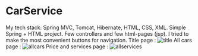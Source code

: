# CarService
My tech stack: Spring MVC, Tomcat, Hibernate, HTML, CSS, XML.
Simple Spring + HTML project. Few controllers and few html-pages (jsp).
I tried to make the most convenient buttons for navigation.
Title page :
![title](https://user-images.githubusercontent.com/97405800/167515564-198eb2e8-a301-4fad-b14a-20fad206b780.jpg)
All cars page :
![allcars](https://user-images.githubusercontent.com/97405800/167515608-455ef26d-8b29-427e-8e70-7dbcdd370602.jpg)
Price and services page :
![allservices](https://user-images.githubusercontent.com/97405800/167515625-78131669-18e2-4f9b-a948-07b2a9ea4da8.jpg)

